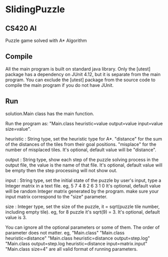 SlidingPuzzle
=============

CS420 AI
--------
Puzzle game solved with A* Algorithm

Compile
-------
All the main program is built on standard java library. Only the [utest] package has a dependency on JUnit 4.12, but it is separate from the main program. You can exclude the [utest] package from the source code to compile the main program if you do not have JUnit.

Run
---
solution.Main class has the main function.

Run the program as: "Main.class heuristic=value output=value input=value size=value".

heuristic :     String type, set the heuristic type for A*.
                "distance" for the sum of the distances of the tiles from their goal positions.
                "misplace" for the number of misplaced tiles.
                It's optional, default value will be "distance".

output :        String type, show each step of the puzzle solving process in the output file, the value is the name of that file.
                It's optional, default value will be empty then the step processing will not show out.

input :         String type, set the initial state of the puzzle by user's input, type a Integer matrix in a text file.
                eg, 5 7 4
                    8 2 6
                    3 1 0
                It's optional, default value will be random Integer matrix generated by the program.
                make sure your input matrix correspond to the "size" parameter.

size :          Integer type, set the size of the puzzle, it = sqrt(puzzle tile number, including empty tile).
                eg, for 8 puzzle it's sqrt(9) = 3.
                It's optional, default value is 3.

You can ignore all the optional parameters or some of them. The order of parameter does not matter.
eg, "Main.class"
    "Main.class heuristic=distance"
    "Main.class heuristic=distance output=step.log"
    "Main.class output=step.log heuristic=distance input=matrix.input"
    "Main.class size=4"
are all valid format of running parameters.
